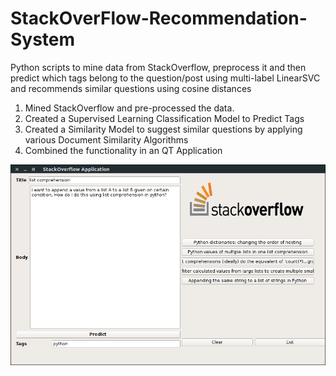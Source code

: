 # StackOverFlow-Recommendation-System
Python scripts to mine data from StackOverflow, preprocess it and then predict which tags belong to the question/post using multi-label LinearSVC and recommends similar questions using cosine distances

1. Mined StackOverflow and pre-processed the data.
2. Created a Supervised Learning Classification Model to Predict Tags
3. Created a Similarity Model to suggest similar questions by applying various Document Similarity Algorithms
4. Combined the functionality in an QT Application

![Alt text](/so.png "Working GUI")

